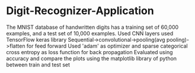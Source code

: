 # Digit-Recognizer-Application
The MNIST database of handwritten digits has a training set of 60,000 examples, and a test set of 10,000 examples.
Used CNN layers used TensorFlow keras library Sequential->convolutional->pooling(avg pooling)->flatten for feed forward Used 'adam' as optimizer and sparse categorical cross entropy as loss function for back propagation Evaluated using accuracy and compare the plots using the matplotlib library of python between train and test set
